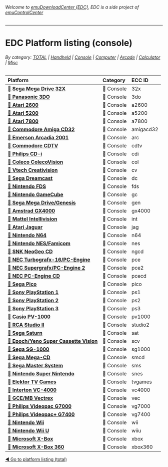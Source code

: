 ###### Welcome to [emuDownloadCenter (EDC)](https://github.com/PhoenixInteractiveNL/emuDownloadCenter/wiki/), EDC is a side project of [emuControlCenter](https://github.com/PhoenixInteractiveNL/emuControlCenter/wiki/)
***
# EDC Platform listing (console)

###### By category: [TOTAL](https://github.com/PhoenixInteractiveNL/emuDownloadCenter/wiki/EDC-Platform-List) | [Handheld](https://github.com/PhoenixInteractiveNL/emuDownloadCenter/wiki/EDC-Platform-List-Handheld) | [Console](https://github.com/PhoenixInteractiveNL/emuDownloadCenter/wiki/EDC-Platform-List-Console) | [Computer](https://github.com/PhoenixInteractiveNL/emuDownloadCenter/wiki/EDC-Platform-List-Computer) | [Arcade](https://github.com/PhoenixInteractiveNL/emuDownloadCenter/wiki/EDC-Platform-List-Arcade) | [Calculator](https://github.com/PhoenixInteractiveNL/emuDownloadCenter/wiki/EDC-Platform-List-Calculator) | [Misc](https://github.com/PhoenixInteractiveNL/emuDownloadCenter/wiki/EDC-Platform-List-Misc)

| Platform | Category | ECC ID |
|:---------|:---------|:-------|
| [:file_folder: **Sega Mega Drive 32X**](https://github.com/PhoenixInteractiveNL/emuDownloadCenter/wiki/Platform-32x) | :fax: Console | 32x |
| [:file_folder: **Panasonic 3DO**](https://github.com/PhoenixInteractiveNL/emuDownloadCenter/wiki/Platform-3do) | :fax: Console | 3do |
| [:file_folder: **Atari 2600**](https://github.com/PhoenixInteractiveNL/emuDownloadCenter/wiki/Platform-a2600) | :fax: Console | a2600 |
| [:file_folder: **Atari 5200**](https://github.com/PhoenixInteractiveNL/emuDownloadCenter/wiki/Platform-a5200) | :fax: Console | a5200 |
| [:file_folder: **Atari 7800**](https://github.com/PhoenixInteractiveNL/emuDownloadCenter/wiki/Platform-a7800) | :fax: Console | a7800 |
| [:file_folder: **Commodore Amiga CD32**](https://github.com/PhoenixInteractiveNL/emuDownloadCenter/wiki/Platform-amigacd32) | :fax: Console | amigacd32 |
| [:file_folder: **Emerson Arcadia 2001**](https://github.com/PhoenixInteractiveNL/emuDownloadCenter/wiki/Platform-arc) | :fax: Console | arc |
| [:file_folder: **Commodore CDTV**](https://github.com/PhoenixInteractiveNL/emuDownloadCenter/wiki/Platform-cdtv) | :fax: Console | cdtv |
| [:file_folder: **Philips CD-i**](https://github.com/PhoenixInteractiveNL/emuDownloadCenter/wiki/Platform-cdi) | :fax: Console | cdi |
| [:file_folder: **Coleco ColecoVision**](https://github.com/PhoenixInteractiveNL/emuDownloadCenter/wiki/Platform-col) | :fax: Console | col |
| [:file_folder: **Vtech Creativision**](https://github.com/PhoenixInteractiveNL/emuDownloadCenter/wiki/Platform-cv) | :fax: Console | cv |
| [:file_folder: **Sega Dreamcast**](https://github.com/PhoenixInteractiveNL/emuDownloadCenter/wiki/Platform-dc) | :fax: Console | dc |
| [:file_folder: **Nintendo FDS**](https://github.com/PhoenixInteractiveNL/emuDownloadCenter/wiki/Platform-fds) | :fax: Console | fds |
| [:file_folder: **Nintendo GameCube**](https://github.com/PhoenixInteractiveNL/emuDownloadCenter/wiki/Platform-gc) | :fax: Console | gc |
| [:file_folder: **Sega Mega Drive/Genesis**](https://github.com/PhoenixInteractiveNL/emuDownloadCenter/wiki/Platform-gen) | :fax: Console | gen |
| [:file_folder: **Amstrad GX4000**](https://github.com/PhoenixInteractiveNL/emuDownloadCenter/wiki/Platform-gx4000) | :fax: Console | gx4000 |
| [:file_folder: **Mattel Intellivision**](https://github.com/PhoenixInteractiveNL/emuDownloadCenter/wiki/Platform-int) | :fax: Console | int |
| [:file_folder: **Atari Jaguar**](https://github.com/PhoenixInteractiveNL/emuDownloadCenter/wiki/Platform-jag) | :fax: Console | jag |
| [:file_folder: **Nintendo N64**](https://github.com/PhoenixInteractiveNL/emuDownloadCenter/wiki/Platform-n64) | :fax: Console | n64 |
| [:file_folder: **Nintendo NES/Famicom**](https://github.com/PhoenixInteractiveNL/emuDownloadCenter/wiki/Platform-nes) | :fax: Console | nes |
| [:file_folder: **SNK NeoGeo CD**](https://github.com/PhoenixInteractiveNL/emuDownloadCenter/wiki/Platform-ngcd) | :fax: Console | ngcd |
| [:file_folder: **NEC Turbografx-16/PC-Engine**](https://github.com/PhoenixInteractiveNL/emuDownloadCenter/wiki/Platform-pce) | :fax: Console | pce |
| [:file_folder: **NEC Supergrafx/PC-Engine 2**](https://github.com/PhoenixInteractiveNL/emuDownloadCenter/wiki/Platform-pce2) | :fax: Console | pce2 |
| [:file_folder: **NEC PC-Engine CD**](https://github.com/PhoenixInteractiveNL/emuDownloadCenter/wiki/Platform-pcecd) | :fax: Console | pcecd |
| [:file_folder: **Sega Pico**](https://github.com/PhoenixInteractiveNL/emuDownloadCenter/wiki/Platform-pico) | :fax: Console | pico |
| [:file_folder: **Sony PlayStation 1**](https://github.com/PhoenixInteractiveNL/emuDownloadCenter/wiki/Platform-ps1) | :fax: Console | ps1 |
| [:file_folder: **Sony PlayStation 2**](https://github.com/PhoenixInteractiveNL/emuDownloadCenter/wiki/Platform-ps2) | :fax: Console | ps2 |
| [:file_folder: **Sony PlayStation 3**](https://github.com/PhoenixInteractiveNL/emuDownloadCenter/wiki/Platform-ps3) | :fax: Console | ps3 |
| [:file_folder: **Casio PV-1000**](https://github.com/PhoenixInteractiveNL/emuDownloadCenter/wiki/Platform-pv1000) | :fax: Console | pv1000 |
| [:file_folder: **RCA Studio II**](https://github.com/PhoenixInteractiveNL/emuDownloadCenter/wiki/Platform-studio2) | :fax: Console | studio2 |
| [:file_folder: **Sega Saturn**](https://github.com/PhoenixInteractiveNL/emuDownloadCenter/wiki/Platform-sat) | :fax: Console | sat |
| [:file_folder: **Epoch/Yeno Super Cassette Vision**](https://github.com/PhoenixInteractiveNL/emuDownloadCenter/wiki/Platform-scv) | :fax: Console | scv |
| [:file_folder: **Sega SG-1000**](https://github.com/PhoenixInteractiveNL/emuDownloadCenter/wiki/Platform-sg1000) | :fax: Console | sg1000 |
| [:file_folder: **Sega Mega-CD**](https://github.com/PhoenixInteractiveNL/emuDownloadCenter/wiki/Platform-smcd) | :fax: Console | smcd |
| [:file_folder: **Sega Master System**](https://github.com/PhoenixInteractiveNL/emuDownloadCenter/wiki/Platform-sms) | :fax: Console | sms |
| [:file_folder: **Nintendo Super Nintendo**](https://github.com/PhoenixInteractiveNL/emuDownloadCenter/wiki/Platform-snes) | :fax: Console | snes |
| [:file_folder: **Elektor TV Games**](https://github.com/PhoenixInteractiveNL/emuDownloadCenter/wiki/Platform-tvgames) | :fax: Console | tvgames |
| [:file_folder: **Interton VC-4000**](https://github.com/PhoenixInteractiveNL/emuDownloadCenter/wiki/Platform-vc4000) | :fax: Console | vc4000 |
| [:file_folder: **GCE/MB Vectrex**](https://github.com/PhoenixInteractiveNL/emuDownloadCenter/wiki/Platform-vec) | :fax: Console | vec |
| [:file_folder: **Philips Videopac G7000**](https://github.com/PhoenixInteractiveNL/emuDownloadCenter/wiki/Platform-vg7000) | :fax: Console | vg7000 |
| [:file_folder: **Philips Videopac+ G7400**](https://github.com/PhoenixInteractiveNL/emuDownloadCenter/wiki/Platform-vg7400) | :fax: Console | vg7400 |
| [:file_folder: **Nintendo Wii**](https://github.com/PhoenixInteractiveNL/emuDownloadCenter/wiki/Platform-wii) | :fax: Console | wii |
| [:file_folder: **Nintendo Wii U**](https://github.com/PhoenixInteractiveNL/emuDownloadCenter/wiki/Platform-wiiu) | :fax: Console | wiiu |
| [:file_folder: **Microsoft X-Box**](https://github.com/PhoenixInteractiveNL/emuDownloadCenter/wiki/Platform-xbox) | :fax: Console | xbox |
| [:file_folder: **Microsoft X-Box 360**](https://github.com/PhoenixInteractiveNL/emuDownloadCenter/wiki/Platform-xbox360) | :fax: Console | xbox360 |

[:arrow_backward: Go to platform listing (total)](https://github.com/PhoenixInteractiveNL/emuDownloadCenter/wiki/EDC-Platform-List)
